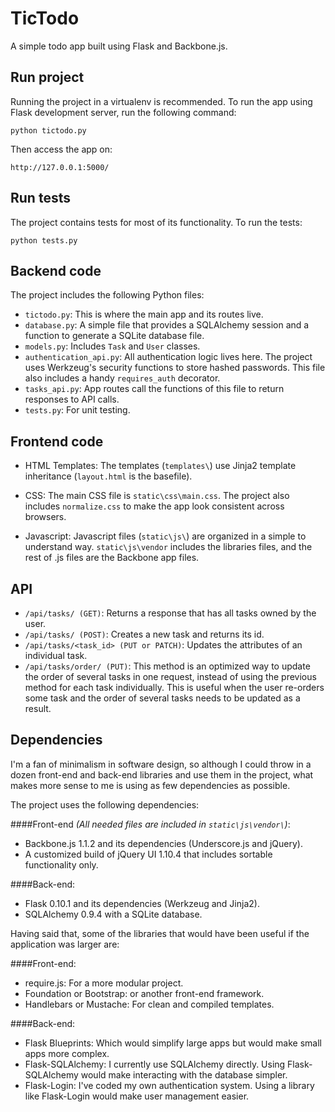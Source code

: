 TicTodo
=======

A simple todo app built using Flask and Backbone.js.

Run project
-----------
Running the project in a virtualenv is recommended. To run the app using Flask
development server, run the following command:

    python tictodo.py

Then access the app on:

    http://127.0.0.1:5000/

Run tests
---------
The project contains tests for most of its functionality. To run the tests:

    python tests.py

Backend code
------------
The project includes the following Python files:
* `tictodo.py`: This is where the main app and its routes live.
* `database.py`: A simple file that provides a SQLAlchemy session and a
    function to generate a SQLite database file.
* `models.py`: Includes `Task` and `User` classes.
* `authentication_api.py`: All authentication logic lives here. The project
    uses Werkzeug's security functions to store hashed passwords. This file
    also includes a handy `requires_auth` decorator.
* `tasks_api.py`: App routes call the functions of this file to return
    responses to API calls.
* `tests.py`: For unit testing.

Frontend code
-------------
* HTML Templates: The templates (`templates\`) use Jinja2 template inheritance
(`layout.html` is the basefile).

* CSS: The main CSS file is `static\css\main.css`. The project also includes
`normalize.css` to make the app look consistent across browsers.

* Javascript: Javascript files (`static\js\`) are organized in a simple to
understand way. `static\js\vendor` includes the libraries files, and the rest
of .js files are the Backbone app files.

API
---
* `/api/tasks/ (GET)`: Returns a response that has all tasks owned by the user.
* `/api/tasks/ (POST)`: Creates a new task and returns its id.
* `/api/tasks/<task_id> (PUT or PATCH)`: Updates the attributes of an
    individual task.
* `/api/tasks/order/ (PUT)`: This method is an optimized way to update the
    order of several tasks in one request, instead of using the previous method
    for each task individually. This is useful when the user re-orders some
    task and the order of several tasks needs to be updated as a result.

Dependencies
------------
I'm a fan of minimalism in software design, so although I could throw in a
dozen front-end and back-end libraries and use them in the project, what makes
more sense to me is using as few dependencies as possible.

The project uses the following dependencies:

####Front-end _(All needed files are included in `static\js\vendor\`)_:
* Backbone.js 1.1.2 and its dependencies (Underscore.js and jQuery).
* A customized build of jQuery UI 1.10.4 that includes sortable functionality
    only.

####Back-end:
* Flask 0.10.1 and its dependencies (Werkzeug and Jinja2).
* SQLAlchemy 0.9.4 with a SQLite database.

Having said that, some of the libraries that would have been useful if the
application was larger are:

####Front-end:
* require.js: For a more modular project.
* Foundation or Bootstrap: or another front-end framework.
* Handlebars or Mustache: For clean and compiled templates.

####Back-end:
* Flask Blueprints: Which would simplify large apps but would make small apps
    more complex.
* Flask-SQLAlchemy: I currently use SQLAlchemy directly. Using Flask-SQLAlchemy
    would make interacting with the database simpler.
* Flask-Login: I've coded my own authentication system. Using a library
    like Flask-Login would make user management easier.
